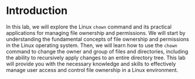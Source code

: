 # Introduction

In this lab, we will explore the Linux `chown` command and its practical applications for managing file ownership and permissions. We will start by understanding the fundamental concepts of file ownership and permissions in the Linux operating system. Then, we will learn how to use the `chown` command to change the owner and group of files and directories, including the ability to recursively apply changes to an entire directory tree. This lab will provide you with the necessary knowledge and skills to effectively manage user access and control file ownership in a Linux environment.
